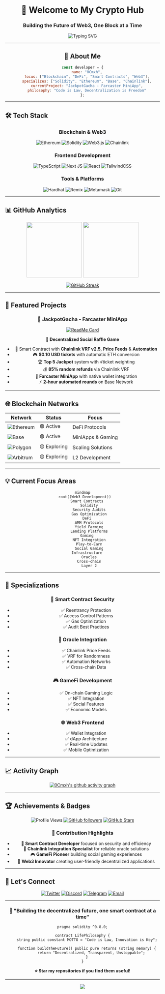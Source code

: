 <div align="center">

# 🚀 Welcome to My Crypto Hub
### Building the Future of Web3, One Block at a Time

<img src="https://readme-typing-svg.herokuapp.com?font=Fira+Code&pause=1000&color=00D4AA&center=true&vCenter=true&width=435&lines=Blockchain+Developer;Smart+Contract+Architect;DeFi+Innovator;Web3+Builder;Crypto+Enthusiast" alt="Typing SVG" />

</div>

---

<div align="center">

## 🌟 **About Me**

```javascript
const developer = {
    name: "0Cmxh",
    focus: ["Blockchain", "DeFi", "Smart Contracts", "Web3"],
    specializes: ["Solidity", "Ethereum", "Base", "Chainlink"],
    currentProject: "JackpotGacha - Farcaster MiniApp",
    philosophy: "Code is Law, Decentralization is Freedom"
};
```

</div>

---

## 🛠️ **Tech Stack**

<div align="center">

### **Blockchain & Web3**
![Ethereum](https://img.shields.io/badge/Ethereum-3C3C3D?style=for-the-badge&logo=Ethereum&logoColor=white)
![Solidity](https://img.shields.io/badge/Solidity-%23363636.svg?style=for-the-badge&logo=solidity&logoColor=white)
![Web3.js](https://img.shields.io/badge/web3.js-F16822?style=for-the-badge&logo=web3.js&logoColor=white)
![Chainlink](https://img.shields.io/badge/Chainlink-375BD2?style=for-the-badge&logo=Chainlink&logoColor=white)

### **Frontend Development**
![TypeScript](https://img.shields.io/badge/typescript-%23007ACC.svg?style=for-the-badge&logo=typescript&logoColor=white)
![Next JS](https://img.shields.io/badge/Next-black?style=for-the-badge&logo=next.js&logoColor=white)
![React](https://img.shields.io/badge/react-%2320232a.svg?style=for-the-badge&logo=react&logoColor=%2361DAFB)
![TailwindCSS](https://img.shields.io/badge/tailwindcss-%2338B2AC.svg?style=for-the-badge&logo=tailwind-css&logoColor=white)

### **Tools & Platforms**
![Hardhat](https://img.shields.io/badge/Hardhat-FFF100?style=for-the-badge&logo=hardhat&logoColor=black)
![Remix](https://img.shields.io/badge/Remix-000000?style=for-the-badge&logo=remix&logoColor=white)
![Metamask](https://img.shields.io/badge/MetaMask-E2761B?style=for-the-badge&logo=metamask&logoColor=white)
![Git](https://img.shields.io/badge/git-%23F05033.svg?style=for-the-badge&logo=git&logoColor=white)

</div>

---

## 📊 **GitHub Analytics**

<div align="center">

<img height="180em" src="https://github-readme-stats.vercel.app/api?username=0Cmxh&show_icons=true&theme=tokyonight&include_all_commits=true&count_private=true"/>
<img height="180em" src="https://github-readme-stats.vercel.app/api/top-langs/?username=0Cmxh&layout=compact&langs_count=7&theme=tokyonight"/>

</div>

<div align="center">

[![GitHub Streak](https://streak-stats.demolab.com/?user=0Cmxh&theme=tokyonight)](https://git.io/streak-stats)

</div>

---

## 🚀 **Featured Projects**

<div align="center">

### 🎰 **JackpotGacha - Farcaster MiniApp**
[![ReadMe Card](https://github-readme-stats.vercel.app/api/pin/?username=0Cmxh&repo=JackpotGacha-MiniApp-Farcaster-Test&theme=tokyonight)](https://github.com/0Cmxh/JackpotGacha-MiniApp-Farcaster-Test)

**🔹 Decentralized Social Raffle Game**
- 🎯 Smart Contract with **Chainlink VRF v2.5**, **Price Feeds** & **Automation**
- 🎮 **$0.10 USD tickets** with automatic ETH conversion
- 🏆 **Top 5 Jackpot** system with √ticket weighting
- 💰 **85% random refunds** via Chainlink VRF
- 📱 **Farcaster MiniApp** with native wallet integration
- ⚡ **2-hour automated rounds** on Base Network

</div>

---

## 🌐 **Blockchain Networks**

<div align="center">

| Network | Status | Focus |
|---------|--------|--------|
| ![Ethereum](https://img.shields.io/badge/Ethereum-3C3C3D?style=flat&logo=Ethereum&logoColor=white) | 🟢 Active | DeFi Protocols |
| ![Base](https://img.shields.io/badge/Base-0052FF?style=flat&logo=ethereum&logoColor=white) | 🟢 Active | MiniApps & Gaming |
| ![Polygon](https://img.shields.io/badge/Polygon-8247E5?style=flat&logo=polygon&logoColor=white) | 🟡 Exploring | Scaling Solutions |
| ![Arbitrum](https://img.shields.io/badge/Arbitrum-213147?style=flat&logo=arbitrum&logoColor=white) | 🟡 Exploring | L2 Development |

</div>

---

## 💡 **Current Focus Areas**

<div align="center">

```mermaid
mindmap
  root((Web3 Development))
    Smart Contracts
      Solidity
      Security Audits
      Gas Optimization
    DeFi
      AMM Protocols
      Yield Farming
      Lending Platforms
    Gaming
      NFT Integration
      Play-to-Earn
      Social Gaming
    Infrastructure
      Oracles
      Cross-chain
      Layer 2
```

</div>

---

## 🎯 **Specializations**

<div align="center">

### **🔐 Smart Contract Security**
- ✅ Reentrancy Protection
- ✅ Access Control Patterns
- ✅ Gas Optimization
- ✅ Audit Best Practices

### **🔗 Oracle Integration**
- ✅ Chainlink Price Feeds
- ✅ VRF for Randomness
- ✅ Automation Networks
- ✅ Cross-chain Data

### **🎮 GameFi Development**
- ✅ On-chain Gaming Logic
- ✅ NFT Integration
- ✅ Social Features
- ✅ Economic Models

### **🌐 Web3 Frontend**
- ✅ Wallet Integration
- ✅ dApp Architecture
- ✅ Real-time Updates
- ✅ Mobile Optimization

</div>

---

## 📈 **Activity Graph**

<div align="center">

[![0Cmxh's github activity graph](https://github-readme-activity-graph.vercel.app/graph?username=0Cmxh&theme=tokyo-night)](https://github.com/ashutosh00710/github-readme-activity-graph)

</div>

---

## 🏆 **Achievements & Badges**

<div align="center">

![Profile Views](https://komarev.com/ghpvc/?username=0Cmxh&color=brightgreen&style=for-the-badge)
[![GitHub followers](https://img.shields.io/github/followers/0Cmxh?style=for-the-badge&color=blue)](https://github.com/0Cmxh)
[![GitHub Stars](https://img.shields.io/github/stars/0Cmxh?style=for-the-badge&color=yellow)](https://github.com/0Cmxh)

### **🌟 Contribution Highlights**
- 🎯 **Smart Contract Developer** focused on security and efficiency
- 🔗 **Chainlink Integration Specialist** for reliable oracle solutions
- 🎮 **GameFi Pioneer** building social gaming experiences
- 🚀 **Web3 Innovator** creating user-friendly decentralized applications

</div>

---

## 🤝 **Let's Connect**

<div align="center">

[![Twitter](https://img.shields.io/badge/Twitter-%231DA1F2.svg?style=for-the-badge&logo=Twitter&logoColor=white)](https://twitter.com/0xstk_)
[![Discord](https://img.shields.io/badge/Discord-%237289DA.svg?style=for-the-badge&logo=discord&logoColor=white)](https://discord.gg/w3ab)
[![Telegram](https://img.shields.io/badge/Telegram-2CA5E0?style=for-the-badge&logo=telegram&logoColor=white)](https://t.me/yourtelegram)
[![Email](https://img.shields.io/badge/Email-D14836?style=for-the-badge&logo=gmail&logoColor=white)](mailto:0xsttk@gmail.com)

</div>

---

<div align="center">

### 💫 **"Building the decentralized future, one smart contract at a time"**

```solidity
pragma solidity ^0.8.0;

contract LifePhilosophy {
    string public constant MOTTO = "Code is Law, Innovation is Key";

    function buildTheFuture() public pure returns (string memory) {
        return "Decentralized, Transparent, Unstoppable";
    }
}
```

**⭐ Star my repositories if you find them useful!**

</div>

---

<div align="center">
  <img src="https://capsule-render.vercel.app/api?type=waving&color=gradient&height=100&section=footer&animation=fadeIn"/>
</div>
